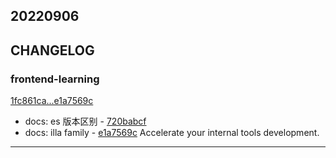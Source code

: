 ## 20220906

## CHANGELOG

### frontend-learning

[1fc861ca...e1a7569c](https://github.com/zhbhun/frontend-learning/compare/1fc861ca...e1a7569c)

* docs: es 版本区别 - [720babcf](https://github.com/zhbhun/frontend-learning/commit/720babcf457859954a54b2c8c38eadcf46de9cff)
* docs: illa family - [e1a7569c](https://github.com/zhbhun/frontend-learning/commit/e1a7569ce5ccb6659b6fe8c3be454aaddfe0bc85)
    Accelerate your internal tools development.
    


---

